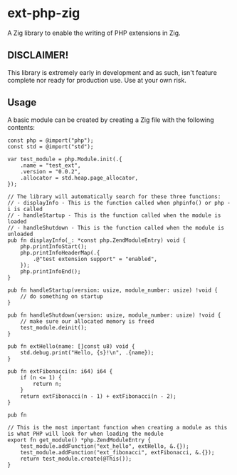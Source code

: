 # ext-php-zig

A Zig library to enable the writing of PHP extensions in Zig.

## DISCLAIMER!
This library is extremely early in development and as such, isn't feature complete nor ready for production use. Use at your own risk.

## Usage
A basic module can be created by creating a Zig file with the following contents:
```zig
const php = @import("php");
const std = @import("std");

var test_module = php.Module.init(.{
    .name = "test_ext",
    .version = "0.0.2",
    .allocator = std.heap.page_allocator,
});

// The library will automatically search for these three functions:
// - displayInfo - This is the function called when phpinfo() or php -i is called
// - handleStartup - This is the function called when the module is loaded
// - handleShutdown - This is the function called when the module is unloaded
pub fn displayInfo(_: *const php.ZendModuleEntry) void {
    php.printInfoStart();
    php.printInfoHeaderMap(.{
        .@"test extension support" = "enabled",
    });
    php.printInfoEnd();
}

pub fn handleStartup(version: usize, module_number: usize) !void {
    // do something on startup
}

pub fn handleShutdown(version: usize, module_number: usize) !void {
    // make sure our allocated memory is freed
    test_module.deinit();
}

pub fn extHello(name: []const u8) void {
    std.debug.print("Hello, {s}!\n", .{name});
}

pub fn extFibonacci(n: i64) i64 {
    if (n <= 1) {
        return n;
    }
    return extFibonacci(n - 1) + extFibonacci(n - 2);
}

pub fn 

// This is the most important function when creating a module as this is what PHP will look for when loading the module
export fn get_module() *php.ZendModuleEntry {
    test_module.addFunction("ext_hello", extHello, &.{});
    test_module.addFunction("ext_fibonacci", extFibonacci, &.{});
    return test_module.create(@This());
}
```